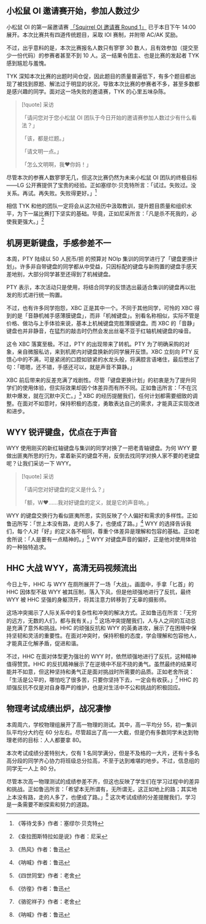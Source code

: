 ## 小松鼠 OI 邀请赛开始，参加人数过少

小松鼠 OI 的第一届邀请赛 [「Squirrel OI 邀请赛 Round 1」](https://www.luogu.com.cn/contest/208696) 已于本日下午 14:00 展开。本次比赛共有四道传统题目，采取 IOI 赛制，并附带 AC/AK 奖励。

不过，出乎意料的是，本次比赛报名人数只有寥寥 $30$ 数人，且有效参加（提交至少一份代码）的参赛者甚至不到 $10$ 人。这一结果令团主、也是比赛的发起者 TYK 感到尴尬与羞愧。

TYK 深知本次比赛的出题时间仓促，因此题目的质量普遍低下，有多个题目都出现了被找到原题、解法过于明显的状况，导致本次比赛的参赛者不多，甚至多数都是感兴趣的同学。面对这一场失败的邀请赛，TYK 的心里五味杂陈。

> [!quote] 采访
> 
> 「请问您对于您小松鼠 OI 团队于今日开始的邀请赛参加人数过少有什么看法？」
> 
> 「该，都是烂题。」
> 
> 「请文明一点。」
> 
> 「怎么文明啊，我❤你妈！」

尽管本次的参赛人数寥寥无几，但这次比赛仍然为未来小松鼠 OI 团队的终极目标——LG 公开赛提供了宝贵的经验。正如塞缪尔·贝克特所言：「试过。失败过。没关系。再试。再失败。失败得更好。」[^1] 

相信 TYK 和他的团队一定将会从这次经历中汲取教训，提升题目质量和组织水平，为下一届比赛打下坚实的基础。毕竟，正如尼采所言：「凡是杀不死我的，必使我更强大。」[^2] 

[^1]: 《等待戈多》作者：塞缪尔·贝克特
[^2]: 《查拉图斯特拉如是说》作者：尼采

## 机房更新键盘，手感参差不一

本周，PTY 陆续以 $50$ 人民币/把 的预算对 NOIp 集训的同学进行了「键盘更换计划」。许多非自带键盘的同学都从中受益，只因标配的键盘与新购置的键盘手感天差地别，大部分同学甚至还得到了机械键盘。

PTY 表示，本次活动只是使用，将结合同学的反馈选出最适合集训的键盘再以批发的形式进行统一购置。

不过，也有许多同学抱怨，XBC 正是其中一个。不同于其他同学，可怜的 XBC 得到的是「音静机械手感薄膜键盘」，而非「机械键盘」。别看名称相似，实际不管是价格、做功与上手体验来说，基本上机械键盘完胜薄膜键盘。而 XBC 的「音静」键盘也并非静音，在猛烈的敲击时仍然会发出丝毫不亚于红轴机械键盘的噪音。

这令 XBC 落寞至极。不过，PTY 的出现带来了转机。PTY 为了明确采购的对象，亲自微服私访，来到机房内对键盘换新的同学展开反馈。XBC 立刻向 PTY 反馈心中的不满，可是紧闭的口腔如锁紧的水龙头般，将满腔言语堵住，最后憋出了句：「嗯嗯，还不错，手感还可以，就是声音不算静。」

XBC 前后带来的反差充满了戏剧性。尽管「键盘更换计划」的初衷是为了提升同学们的使用体验，但实际效果却因个体差异而有所不同。正如鲁迅所言：「不在沉默中爆发，就在沉默中灭亡。」[^3] XBC 的经历提醒我们，任何计划都需要细致的调整。在面对不如意时，保持积极的态度，勇敢表达自己的需求，才能真正实现改进和进步。

[^3]: 《热风》作者：鲁迅

## WYY 锐评键盘，优点在于声音

WYY 使用刚买的新红轴键盘与集训的同学对换了一把老青轴键盘。为何 WYY 要做出匪夷所思的行为，拿着新买的键盘不用，反倒去找同学对换人家不要的老键盘呢？让我们采访一下 WYY。

> [!quote] 采访
> 
> 「请问您对好键盘的定义是什么？」
> 
> 「额，W❤……我对好键盘的定义，就是它的声音响。」

WYY 的键盘交换行为看似匪夷所思，实则反映了个人偏好和需求的多样性。正如鲁迅所写：「世上本没有路，走的人多了，也便成了路。」[^4] WYY 的选择告诉我们，每个人对「好」的定义各不相同，尊重个体差异是理解和包容的基础。正如老舍所说：「人是要有一点精神的。」[^5] WYY 对键盘声音的偏好，正是他对使用体验的一种独特追求。

[^4]: 《呐喊》作者：鲁迅
[^5]: 《四世同堂》作者：老舍
## HHC 大战 WYY，高清无码视频流出

今日上午，HHC 与 WYY 在厕所展开了一场「大战」。画面中，手拿「匕首」的 HHC 因体型不敌 WYY 被其压制，落入下风，但是他顽强地进行了反抗，最终 WYY 被 HHC 坚强的身躯顶开，将其注意力转移到了无辜的摄影师。

这场冲突揭示了人际关系中的复杂性和冲突的解决方式。正如鲁迅在所言：「无穷的远方，无数的人们，都与我有关。」[^7] 这场冲突提醒我们，人与人之间的互动总是充满了意外和挑战。HHC 的顽强反抗和 WYY 的英勇进攻，展示了在困境中保持坚韧和灵活的重要性。在面对冲突时，保持积极的态度，学会理解和包容他人，才能真正化解矛盾，促进和谐。

不过，HHC 在面对体型更为强壮的 WYY 时，依然顽强地进行了反抗，这种精神值得赞赏。HHC 的反抗精神展示了在逆境中不屈不挠的勇气。虽然最终的结果可能并不如意，但这种坚持和勇气正是面对挑战时所需要的品质。正如老舍所说：「生活是公平的，哪怕吃了很多苦，只要你坚持下去，一定会有收获。」[^8] HHC 的顽强反抗不仅是对自身尊严的维护，也是对生活中不公和挑战的积极回应。

[^7]: 《彷徨》作者：鲁迅
[^8]: 《骆驼祥子》作者：老舍

## 物理考试成绩出炉，战况凄惨

本周周六，学校物理组展开了高一物理的测试。其中，高一平均分 $55$，初一集训队平均分大约在 $60$ 分左右。尽管超出了高一一大截，但是仍有多数同学未达到物理老师的目标：人人都要拿 $80$。

本次考试成绩分差特别大，仅有 $1$ 名同学满分，但是不及格的一大片，还有十多名高分段的同学齐心协力将班级总分拉高，不至于达到难堪的地步。不过，信息组的同学无一人上 $80$ 分。

尽管本次高一物理测试的成绩参差不齐，但这也反映了学生们在学习过程中的差异和挑战。正如鲁迅所言：「希望本无所谓有，无所谓无，这正如地上的路；其实地上本没有路，走的人多了，也便成了路。」[^9] 这次考试成绩的分差提醒我们，学习是一条需要不断探索和努力的道路。

[^9]: 《呐喊》作者：鲁迅